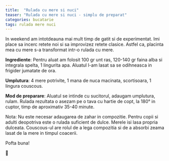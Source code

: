 ```yaml
---
title:  "Rulada cu mere si nuci"
teaser: "Rulada cu mere si nuci - simplu de preparat"
categories: bucatarie
tags: rulada mere nuci
---
```

In weekend am intotdeauna mai mult timp de gatit si de experimentat. Imi place sa incerc retete noi si sa improvizez retete clasice.
Astfel ca, placinta mea cu mere s-a transformat intr-o rulada cu mere.

**Ingrediente**: Pentru aluat am folosit 100 gr unt ras, 120-140 gr faina alba si integrala spelta, 1 lingurita apa. Aluatul l-am lasat sa se odihneasca in frigider jumatate de ora.

**Umplutura**: 4 mere potrivite, 1 mana de nuca macinata, scortisoara, 1 lingura couscous.

**Mod de preparare**: Aluatul  se intinde cu sucitorul, adaugam umplutura, rulam. Rulada rezultata o asezam pe o tava cu hartie de copt, la 180° in cuptor, timp de aproximativ 35-40 minute.

Nota: Nu este necesar adaugarea de zahar in compozitie. Pentru copii si adulti deopotriva este o rulada suficient de dulce. Merele isi lasa propria dulceata.
Couscous-ul are rolul de a lega compozitia si de a absorbi zeama lasat de la mere in timpul coacerii.

Pofta buna!

:sunflower:
